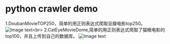 python crawler demo
=

1.DoubanMovieTOP250，简单的用正则表达式爬取豆瓣电影top250。
![Image text]("https://github.com/LunaticTian/Python-reptilian-Test/blob/master/img/DoubanMovieTOP250.png")<br>
2.CatEyeMovieDome,简单的用正则表达式爬取了猫眼电影的top100，并且上传到自己的数据库。
![Image text]("https://github.com/LunaticTian/Python-reptilian-Test/blob/master/img/CatEyeMovieDome.png")